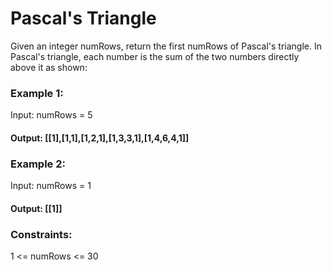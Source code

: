 # Pascal's Triangle
Given an integer numRows, return the first numRows of Pascal's triangle.
In Pascal's triangle, each number is the sum of the two numbers directly above it as shown:

### Example 1:
Input: numRows = 5
#### Output: [[1],[1,1],[1,2,1],[1,3,3,1],[1,4,6,4,1]]

### Example 2:
Input: numRows = 1
#### Output: [[1]]
 
### Constraints:
1 <= numRows <= 30
